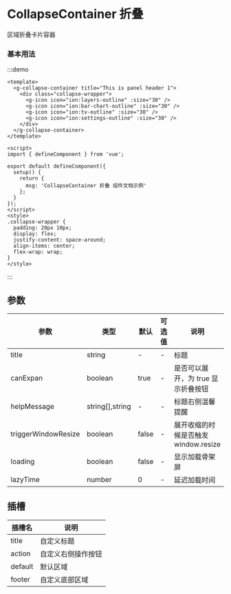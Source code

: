 <!--
 * @Author: changluo
 * @Description:
 * @LastEditors:  
-->

# CollapseContainer 折叠

区域折叠卡片容器

### 基本用法

:::demo

```vue
<template>
  <g-collapse-container title="This is panel header 1">
    <div class="collapse-wrapper">
      <g-icon icon="ion:layers-outline" :size="30" />
      <g-icon icon="ion:bar-chart-outline" :size="30" />
      <g-icon icon="ion:tv-outline" :size="30" />
      <g-icon icon="ion:settings-outline" :size="30" />
    </div>
  </g-collapse-container>
</template>

<script>
import { defineComponent } from 'vue';

export default defineComponent({
  setup() {
    return {
      msg: 'CollapseContainer 折叠 组件文档示例'
    };
  }
});
</script>
<style>
.collapse-wrapper {
  padding: 20px 10px;
  display: flex;
  justify-content: space-around;
  align-items: center;
  flex-wrap: wrap;
}
</style>
```

:::

## 参数

| 参数                | 类型            | 默认  | 可选值 | 说明                                 |
| ------------------- | --------------- | ----- | ------ | ------------------------------------ |
| title               | string          | -     | -      | 标题                                 |
| canExpan            | boolean         | true  | -      | 是否可以展开，为 true 显示折叠按钮   |
| helpMessage         | string[],string | -     | -      | 标题右侧温馨提醒                     |
| triggerWindowResize | boolean         | false | -      | 展开收缩的时候是否触发 window.resize |
| loading             | boolean         | false | -      | 显示加载骨架屏                       |
| lazyTime            | number          | 0     | -      | 延迟加载时间                         |

## 插槽

| 插槽名  | 说明               |
| ------- | ------------------ |
| title   | 自定义标题         |
| action  | 自定义右侧操作按钮 |
| default | 默认区域           |
| footer  | 自定义底部区域     |
